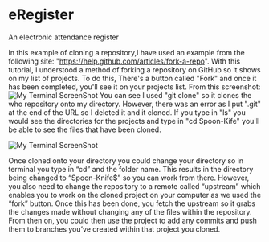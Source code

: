 eRegister
=========

An electronic attendance register 



In this example of cloning a repository,I have used an example from the following site: "https://help.github.com/articles/fork-a-repo". 
With this tutorial, I understood a method of forking a repository on GitHub so it shows on my list of projects. 
To do this, There's a button called "Fork" and once it has been completed, you'll see it on your projects list.
From this screenshot: ![My Terminal ScreenShot](https://github.com/B1026223/eRegister/blob/develop/ReadMe-pics/termina2.jpg)
You can see I used "git clone" so it clones the who repository onto my directory. However, there was an error as I
put ".git" at the end of the URL so I deleted it and it cloned. If you type in "ls" you would see the directories 
for the projects and type in "cd Spoon-Kife" you'll be able to see the files that have been cloned.

![My Terminal ScreenShot](https://github.com/B1026223/eRegister/blob/develop/ReadMe-pics/termina1.jpg)

Once cloned onto your directory you could change your directory so in terminal you type in “cd” and the folder name. 
This results in the directory being changed to “Spoon-Knife$” so you can work from there. 
However, you also need to change the repository to a remote called “upstream” which enables you to work on the 
cloned project on your computer as we used the “fork” button. Once this has been done, you fetch the upstream so it 
grabs the changes made without changing any of the files within the repository.
From then on, you could then use the project to add any commits and push them to branches you’ve created within 
that project you cloned. 
